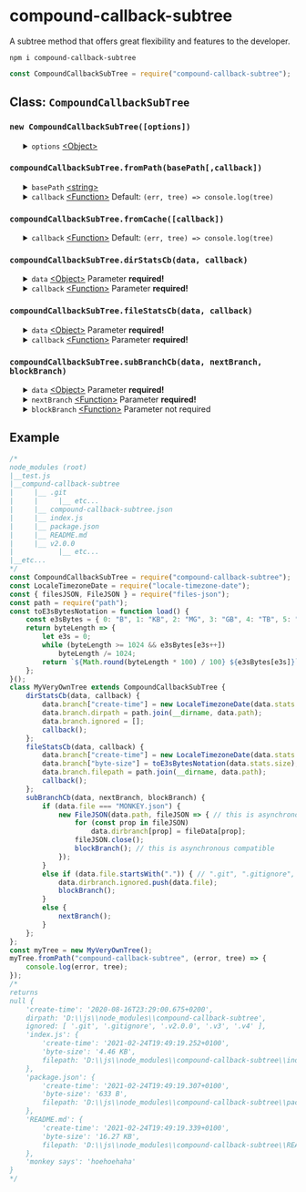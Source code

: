 # compound-callback-subtree
A subtree method that offers great flexibility and features to the developer.
<pre><code>npm i compound-callback-subtree</code></pre>

```javascript
const CompoundCallbackSubTree = require("compound-callback-subtree");
```
<h2>Class: <code>CompoundCallbackSubTree</code></h2>
<h3><code>new CompoundCallbackSubTree([options])</code></h3>
<ul>
	<details>
		<summary>
			<code>options</code> <a href="https://developer.mozilla.org/en-US/docs/Web/JavaScript/Reference/Global_Objects/Object">&lt;Object&gt;</a>
		</summary>
		<ul>
			<details>
				<summary>
					<code>dirStatsCb</code> <a href="https://developer.mozilla.org/en-US/docs/Web/JavaScript/Reference/Global_Objects/Function">&lt;Function&gt;</a> Default: <code>(data, callback) => callback()</code> Optional
				</summary>
				<ul>
					<details>
						<summary>
							<code>data</code> <a href="https://developer.mozilla.org/en-US/docs/Web/JavaScript/Reference/Global_Objects/Object">&lt;Object&gt;</a> Parameter <b>required!</b>
						</summary>
						<ul>
							<details>
								<summary>
									<code>path</code> <a href="https://developer.mozilla.org/en-US/docs/Web/JavaScript/Data_structures#String_type">&lt;string&gt;</a>
								</summary>
								The <code>path</code> property shows the <code>path</code> from the directory. Developer can choose to add the <code>path</code> in the directory's <code>branch</code> object.
							</details>
							<details>
								<summary>
									<code>stats</code> <a href="https://nodejs.org/dist/latest-v12.x/docs/api/fs.html#fs_class_fs_stats">&lt;fs.Stats&gt;</a>
								</summary>
								The <code>stats</code> property is an <a href="https://nodejs.org/dist/latest-v12.x/docs/api/fs.html#fs_class_fs_stats">&lt;fs.Stats&gt;</a> object and the developer can choose to add certain properties to the directory's <code>branch</code> object.
							</details>
							<details>
								<summary>
									<code>branch</code> <a href="https://developer.mozilla.org/en-US/docs/Web/JavaScript/Reference/Global_Objects/Object">&lt;Object&gt;</a>
								</summary>
								The <code>branch</code> is the object represente the directory which is added into the tree. Check out the the example below to see how the <code>branch</code> from the directory gets data added to it and see that the added data is applied in the returned <code>tree</code>.
							</details>
						</ul>
					</details>
					<details>
						<summary>
							<code>callback</code> <a href="https://developer.mozilla.org/en-US/docs/Web/JavaScript/Reference/Global_Objects/Function">&lt;Function&gt;</a></code> Parameter <b>required!</b>
						</summary>
						The <code>callback</code> is the feature that makes <code>fileStatsCb</code> asynchronous compatible. Invoking this <code>callback</code> is required.
					</details>
				</ul>
			</details>
			<details>
				<summary>
					<code>fileStatsCb</code> <a href="https://developer.mozilla.org/en-US/docs/Web/JavaScript/Reference/Global_Objects/Function">&lt;Function&gt;</a> Default: <code>(data, callback) => callback()</code> Optional
				</summary>
				<ul>
					<details>
						<summary>
							<code>data</code> <a href="https://developer.mozilla.org/en-US/docs/Web/JavaScript/Reference/Global_Objects/Object">&lt;Object&gt;</a> Parameter <b>required!</b>
						</summary>
						<ul>
							<details>
								<summary>
									<code>path</code> <a href="https://developer.mozilla.org/en-US/docs/Web/JavaScript/Data_structures#String_type">&lt;string&gt;</a>
								</summary>
								The <code>path</code> property shows the <code>path</code> from the file. Developer can choose to add the <code>path</code> in the file's <code>branch</code> object. The <code>path</code> from file could be usefull when allowing the front-end to fetch the file's content, by <code>path</code>, from the back-end.
							</details>
							<details>
								<summary>
									<code>stats</code> <a href="https://nodejs.org/dist/latest-v12.x/docs/api/fs.html#fs_class_fs_stats">&lt;fs.Stats&gt;</a>
								</summary>
								The <code>stats</code> property is an <a href="https://nodejs.org/dist/latest-v12.x/docs/api/fs.html#fs_class_fs_stats">&lt;fs.Stats&gt;</a> object and the developer can choose to add certain properties to the file's <code>branch</code> object.
							</details>
							<details>
								<summary>
									<code>branch</code> <a href="https://developer.mozilla.org/en-US/docs/Web/JavaScript/Reference/Global_Objects/Object">&lt;Object&gt;</a>
								</summary>
								The <code>branch</code> is the object represente the file which is added into the tree. Check out the the example below to see how the <code>branch</code> from the file gets data added to it and see that the added data is applied in the returned <code>tree</code>.
							</details>
						</ul>
					</details>
					<details>
						<summary>
							<code>callback</code> <a href="https://developer.mozilla.org/en-US/docs/Web/JavaScript/Reference/Global_Objects/Function">&lt;Function&gt;</a></code> Parameter <b>required!</b>
						</summary>
						The <code>callback</code> is the feature that makes <code>fileStatsCb</code> asynchronous compatible. Invoking this <code>callback</code> is required.
				</ul>
			</details>
			<details>
				<summary>
					<code>subBranchCb</code> <a href="https://developer.mozilla.org/en-US/docs/Web/JavaScript/Reference/Global_Objects/Function">&lt;Function&gt;</a> Default: <code>(data, nextBranch, blockBranch) => nextBranch()</code>
				</summary>
				<ul>
					<details>
						<summary>
							<code>data</code> <a href="https://developer.mozilla.org/en-US/docs/Web/JavaScript/Reference/Global_Objects/Object">&lt;Object&gt;</a> Parameter <b>required!</b>
						</summary>
						<ul>
							<details>
								<summary>
									<code>path</code> <a href="https://developer.mozilla.org/en-US/docs/Web/JavaScript/Data_structures#String_type">&lt;string&gt;</a>
								</summary>
								The <code>path</code> is created by passing over the directory's <code>path</code> and <code>file</code> through <a href="https://nodejs.org/dist/latest-v12.x/docs/api/path.html#path_path_join_paths">path.join()</a>. This method is compatible on Windos and Linux OS.
							</details>
							<details>
								<summary>
									<code>dirpath</code> <a href="https://developer.mozilla.org/en-US/docs/Web/JavaScript/Data_structures#String_type">&lt;string&gt;</a>
								</summary>
								The <code>path</code> from the directory's <code>branch</code> also at <code>data.dirbranch.path</code>.
							</details>
							<details>
								<summary>
									<code>file</code> <a href="https://developer.mozilla.org/en-US/docs/Web/JavaScript/Data_structures#String_type">&lt;string&gt;</a>
								</summary>
								The name (plus extension if not a directory) of the file that was found in the directory through the method <a href="https://nodejs.org/dist/latest-v12.x/docs/api/fs.html#fs_fs_readdir_path_options_callback">fs.readdir()</a>. This data can be usefull such as for blocking certain <code>file</code> names from being added to the <code>tree</code>.
							</details>
							<details>
								<summary>
									<code>dirbranch</code> <a href="https://developer.mozilla.org/en-US/docs/Web/JavaScript/Reference/Global_Objects/Object">&lt;Object&gt;</a>
								</summary>
								The <code>branch</code> from the directory in which the <code>file</code> has been found. Developer can choose to add additional information to the <code>dirbranch</code> such as pushing the <code>path</code> or <code>file</code> into a list of ignored files or such as to call another asynchronous readFile function at the <code>path</code>, block the branch with <code>blockBranch</code> <a href="https://developer.mozilla.org/en-US/docs/Web/JavaScript/Reference/Global_Objects/Function">&lt;Function&gt;</a> and add the content of the <code>file</code> in a particular property on the <code>dirbranch</code>. Check out the example below of how the content from a json-file is added to the <code>dirbranch</code>.
							</details>
						</ul>
					</details>
					<details>
						<summary>
							<code>nextBranch</code> <a href="https://developer.mozilla.org/en-US/docs/Web/JavaScript/Reference/Global_Objects/Function">&lt;Function&gt;</a></code> Parameter <b>required!</b>
						</summary>
						<ul>
							<details>
								<summary>
									<code>nextBranch</code> <a href="https://developer.mozilla.org/en-US/docs/Web/JavaScript/Reference/Global_Objects/Object">&lt;Object&gt;</a> | <a href="https://developer.mozilla.org/en-US/docs/Web/JavaScript/Data_structures#Undefined_type">&lt;undefined&gt;</a>
								</summary>
								If a <code>nextBranch</code> <a href="https://developer.mozilla.org/en-US/docs/Web/JavaScript/Reference/Global_Objects/Object">&lt;Object&gt;</a> is passed over as the parameter to the <code>nextBranch</code> <a href="https://developer.mozilla.org/en-US/docs/Web/JavaScript/Reference/Global_Objects/Function">&lt;Function&gt;</a></code> this object becomes the <code>branch</code> for that <code>file</code>. However, if <a href="https://developer.mozilla.org/en-US/docs/Web/JavaScript/Data_structures#Undefined_type">undefined</a> was passed over a fresh empty object literal becomes the <code>branch</code> for that <code>file</code>. Developer's can choose to pass over a self designed object with as the  parameter to the <code>nextBranch</code> <a href="https://developer.mozilla.org/en-US/docs/Web/JavaScript/Reference/Global_Objects/Function">&lt;Function&gt;</a>.
							</details>
						</ul>
						The <code>nextBranch</code> <a href="https://developer.mozilla.org/en-US/docs/Web/JavaScript/Reference/Global_Objects/Function">&lt;Function&gt;</a> is the feature that makes <code>subBranchCb</code> asynchronous compatible. Invoking either <code>nextBranch</code> <a href="https://developer.mozilla.org/en-US/docs/Web/JavaScript/Reference/Global_Objects/Function">&lt;Function&gt;</a> or <code>blockBranch</code> <a href="https://developer.mozilla.org/en-US/docs/Web/JavaScript/Reference/Global_Objects/Function">&lt;Function&gt;</a> is required. The <code>nextBranch</code> <a href="https://developer.mozilla.org/en-US/docs/Web/JavaScript/Reference/Global_Objects/Function">&lt;Function&gt;</a> activates the proceeding of another recursive sub-tree process for the found <code>file</code> and it's next step would be either <code>dirStatsCb</code> or <code>fileStatsCb</code>.
					</details>
					<details>
						<summary>
							<code>blockBranch</code> <a href="https://developer.mozilla.org/en-US/docs/Web/JavaScript/Reference/Global_Objects/Function">&lt;Function&gt;</a></code> Parameter not required
						</summary>
						The <code>blockBranch</code> <a href="https://developer.mozilla.org/en-US/docs/Web/JavaScript/Reference/Global_Objects/Function">&lt;Function&gt;</a> is the feature that makes <code>subBranchCb</code> asynchronous compatible. Invoking either <code>blockBranch</code> <a href="https://developer.mozilla.org/en-US/docs/Web/JavaScript/Reference/Global_Objects/Function">&lt;Function&gt;</a> or <code>nextBranch</code> <a href="https://developer.mozilla.org/en-US/docs/Web/JavaScript/Reference/Global_Objects/Function">&lt;Function&gt;</a> is required. The <code>blockBranch</code> <a href="https://developer.mozilla.org/en-US/docs/Web/JavaScript/Reference/Global_Objects/Function">&lt;Function&gt;</a> blocks the particular <code>file</code> from being added to the <code>branch</code>. Developer can invoke the <code>blockBranch</code> <a href="https://developer.mozilla.org/en-US/docs/Web/JavaScript/Reference/Global_Objects/Function">&lt;Function&gt;</a> to ignore certain <code>file</code> names.
					</details>
				</ul>
				After <code>dirStatsCb</code> has succeeded, under the hood <a href="https://nodejs.org/dist/latest-v12.x/docs/api/fs.html#fs_fs_readdir_path_options_callback">fs.readdir()</a> will be invoked to find all files contained within the directory and every file will be passed through <code>subBranchCb</code>.
			</details>
		</ul>
		A substance formed from two or more elements chemically united in fixed proportions.
	</details>
</ul>
<h3><code>compoundCallbackSubTree.fromPath(basePath[,callback])</code></h3>
<ul>
    <details>
		<summary>
			<code>basePath</code> <a href="https://developer.mozilla.org/en-US/docs/Web/JavaScript/Data_structures#String_type">&lt;string&gt;</a>
		</summary>
		The <code>basepath</code> option allows the developer to specify in which base directory a subtree must be generated from.
	</details>
	<details>
		<summary>
			<code>callback</code> <a href="https://developer.mozilla.org/en-US/docs/Web/JavaScript/Reference/Global_Objects/Function">&lt;Function&gt;</a> Default: <code>(err, tree) => console.log(tree)</code>
		</summary>
    	<ul>
			<details>
				<summary>
					<code>err</code> <a href="https://developer.mozilla.org/en-US/docs/Web/JavaScript/Data_structures#Null_type">&lt;Null&gt;</a> | <a href="https://developer.mozilla.org/en-US/docs/Web/JavaScript/Reference/Global_Objects/Error">&lt;Error&gt;</a>
				</summary>
				Is an error in case the methods <a href="https://nodejs.org/dist/latest-v12.x/docs/api/fs.html#fs_fs_stat_path_options_callback">fs.stats()</a> or <a href="https://nodejs.org/dist/latest-v12.x/docs/api/fs.html#fs_fs_readdir_path_options_callback">fs.readdir()</a> had failed.
			</details>
			<details>
				<summary>
					<code>tree</code> <a href="https://developer.mozilla.org/en-US/docs/Web/JavaScript/Reference/Global_Objects/Object">&lt;Object&gt;</a>
				</summary>
				Check out the the example below to see a tree.
			</details>
    	</ul>
	</details>
</ul>
<h3><code>compoundCallbackSubTree.fromCache([callback])</code></h3>
<ul>
	<details>
		<summary>
			<code>callback</code> <a href="https://developer.mozilla.org/en-US/docs/Web/JavaScript/Reference/Global_Objects/Function">&lt;Function&gt;</a> Default: <code>(err, tree) => console.log(tree)</code>
		</summary>
    	<ul>
			<details>
				<summary>
					<code>err</code> <a href="https://developer.mozilla.org/en-US/docs/Web/JavaScript/Data_structures#Null_type">&lt;Null&gt;</a> | <a href="https://developer.mozilla.org/en-US/docs/Web/JavaScript/Reference/Global_Objects/Error">&lt;Error&gt;</a>
				</summary>
				Is an error in case no tree is in the cache.
			</details>
			<details>
				<summary>
					<code>tree</code> <a href="https://developer.mozilla.org/en-US/docs/Web/JavaScript/Reference/Global_Objects/Object">&lt;Object&gt;</a>
				</summary>
				Check out the the example below to see a tree.
			</details>
    	</ul>
	</details>
</ul>
<h3><code>compoundCallbackSubTree.dirStatsCb(data, callback)</code></h3>
<ul>
	<details>
		<summary>
			<code>data</code> <a href="https://developer.mozilla.org/en-US/docs/Web/JavaScript/Reference/Global_Objects/Object">&lt;Object&gt;</a> Parameter <b>required!</b>
		</summary>
		<ul>
			<details>
				<summary>
					<code>path</code> <a href="https://developer.mozilla.org/en-US/docs/Web/JavaScript/Data_structures#String_type">&lt;string&gt;</a>
				</summary>
				The <code>path</code> property shows the <code>path</code> from the directory. Developer can choose to add the <code>path</code> in the directory's <code>branch</code> object.
			</details>
			<details>
				<summary>
					<code>stats</code> <a href="https://nodejs.org/dist/latest-v12.x/docs/api/fs.html#fs_class_fs_stats">&lt;fs.Stats&gt;</a>
				</summary>
				The <code>stats</code> property is an <a href="https://nodejs.org/dist/latest-v12.x/docs/api/fs.html#fs_class_fs_stats">&lt;fs.Stats&gt;</a> object and the developer can choose to add certain properties to the directory's <code>branch</code> object.
			</details>
			<details>
				<summary>
					<code>branch</code> <a href="https://developer.mozilla.org/en-US/docs/Web/JavaScript/Reference/Global_Objects/Object">&lt;Object&gt;</a>
				</summary>
				The <code>branch</code> is the object represente the directory which is added into the tree. Check out the the example below to see how the <code>branch</code> from the directory gets data added to it and see that the added data is applied in the returned <code>tree</code>.
			</details>
		</ul>
	</details>
	<details>
		<summary>
			<code>callback</code> <a href="https://developer.mozilla.org/en-US/docs/Web/JavaScript/Reference/Global_Objects/Function">&lt;Function&gt;</a> Parameter <b>required!</b>
		</summary>
		The <code>callback</code> is the feature that makes <code>dirStatsCb</code> asynchronous compatible. Invoking this <code>callback</code> is required.
	</details>
</ul>
<h3><code>compoundCallbackSubTree.fileStatsCb(data, callback)</code></h3>
<ul>
	<details>
		<summary>
			<code>data</code> <a href="https://developer.mozilla.org/en-US/docs/Web/JavaScript/Reference/Global_Objects/Object">&lt;Object&gt;</a> Parameter <b>required!</b>
		</summary>
		<ul>
			<details>
				<summary>
					<code>path</code> <a href="https://developer.mozilla.org/en-US/docs/Web/JavaScript/Data_structures#String_type">&lt;string&gt;</a>
				</summary>
				The <code>path</code> property shows the <code>path</code> from the file. Developer can choose to add the <code>path</code> in the file's <code>branch</code> object. The <code>path</code> from file could be usefull when allowing the front-end to fetch the file's content, by <code>path</code>, from the back-end.
			</details>
			<details>
				<summary>
					<code>stats</code> <a href="https://nodejs.org/dist/latest-v12.x/docs/api/fs.html#fs_class_fs_stats">&lt;fs.Stats&gt;</a>
				</summary>
				The <code>stats</code> property is an <a href="https://nodejs.org/dist/latest-v12.x/docs/api/fs.html#fs_class_fs_stats">&lt;fs.Stats&gt;</a> object and the developer can choose to add certain properties to the file's <code>branch</code> object.
			</details>
			<details>
				<summary>
					<code>branch</code> <a href="https://developer.mozilla.org/en-US/docs/Web/JavaScript/Reference/Global_Objects/Object">&lt;Object&gt;</a>
				</summary>
				The <code>branch</code> is the object represente the directory which is added into the tree. Check out the the example below to see how the <code>branch</code> from the directory gets data added to it and see that the added data is applied in the returned <code>tree</code>.
			</details>
		</ul>
	</details>
	<details>
		<summary>
			<code>callback</code> <a href="https://developer.mozilla.org/en-US/docs/Web/JavaScript/Reference/Global_Objects/Function">&lt;Function&gt;</a> Parameter <b>required!</b>
		</summary>
		The <code>callback</code> is the feature that makes <code>dirStatsCb</code> asynchronous compatible. Invoking this <code>callback</code> is required.
	</details>
</ul>
<h3><code>compoundCallbackSubTree.subBranchCb(data, nextBranch, blockBranch)</code></h3>
<ul>
	<details>
		<summary>
			<code>data</code> <a href="https://developer.mozilla.org/en-US/docs/Web/JavaScript/Reference/Global_Objects/Object">&lt;Object&gt;</a> Parameter <b>required!</b>
		</summary>
		<ul>
			<details>
				<summary>
					<code>path</code> <a href="https://developer.mozilla.org/en-US/docs/Web/JavaScript/Data_structures#String_type">&lt;string&gt;</a>
				</summary>
				The <code>path</code> is created by passing over the directory's <code>path</code> and <code>file</code> through <a href="https://nodejs.org/dist/latest-v12.x/docs/api/path.html#path_path_join_paths">path.join()</a>. This method is compatible on Windos and Linux OS.
			</details>
			<details>
				<summary>
					<code>dirpath</code> <a href="https://developer.mozilla.org/en-US/docs/Web/JavaScript/Data_structures#String_type">&lt;string&gt;</a>
				</summary>
				The <code>path</code> from the directory's <code>branch</code> also at <code>data.dirbranch.path</code>.
			</details>
			<details>
				<summary>
					<code>file</code> <a href="https://developer.mozilla.org/en-US/docs/Web/JavaScript/Data_structures#String_type">&lt;string&gt;</a>
				</summary>
				The name (plus extension if not a directory) of the <code>file</code> that was found in the directory through the method <a href="https://nodejs.org/dist/latest-v12.x/docs/api/fs.html#fs_fs_readdir_path_options_callback">fs.readdir()</a>. This data can be usefull such as for blocking certain <code>file</code> names from being added to the <code>tree</code>.
			</details>
			<details>
				<summary>
					<code>dirbranch</code> <a href="https://developer.mozilla.org/en-US/docs/Web/JavaScript/Reference/Global_Objects/Object">&lt;Object&gt;</a>
				</summary>
				The <code>branch</code> from the directory in which the <code>file</code> has been found. Developer can choose to add additional information to the <code>dirbranch</code> such as pushing the <code>path</code> or <code>file</code> into a list of ignored files or such as to call another asynchronous readFile function at the <code>path</code>, block the branch with <code>blockBranch</code> <a href="https://developer.mozilla.org/en-US/docs/Web/JavaScript/Reference/Global_Objects/Function">&lt;Function&gt;</a> and add the content of the <code>file</code> in a particular property on the <code>dirbranch</code>. Check out the example below of how the content from a json-file is added to the <code>dirbranch</code>.
			</details>
		</ul>
	</details>
	<details>
		<summary>
			<code>nextBranch</code> <a href="https://developer.mozilla.org/en-US/docs/Web/JavaScript/Reference/Global_Objects/Function">&lt;Function&gt;</a></code> Parameter <b>required!</b>
		</summary>
		<ul>
			<details>
				<summary>
					<code>nextBranch</code> <a href="https://developer.mozilla.org/en-US/docs/Web/JavaScript/Reference/Global_Objects/Object">&lt;Object&gt;</a> | <a href="https://developer.mozilla.org/en-US/docs/Web/JavaScript/Data_structures#Undefined_type">&lt;undefined&gt;</a>
				</summary>
				If a <code>nextBranch</code> <a href="https://developer.mozilla.org/en-US/docs/Web/JavaScript/Reference/Global_Objects/Object">&lt;Object&gt;</a> is passed over as the parameter to the <code>nextBranch</code> <a href="https://developer.mozilla.org/en-US/docs/Web/JavaScript/Reference/Global_Objects/Function">&lt;Function&gt;</a></code> this object becomes the <code>branch</code> for that <code>file</code>. However, if <a href="https://developer.mozilla.org/en-US/docs/Web/JavaScript/Data_structures#Undefined_type">undefined</a> was passed over a fresh empty object literal becomes the <code>branch</code> for that <code>file</code>. Developer's can choose to pass over a self designed object with as the  parameter to the <code>nextBranch</code> <a href="https://developer.mozilla.org/en-US/docs/Web/JavaScript/Reference/Global_Objects/Function">&lt;Function&gt;</a>.
			</details>
		</ul>
		The <code>nextBranch</code> <a href="https://developer.mozilla.org/en-US/docs/Web/JavaScript/Reference/Global_Objects/Function">&lt;Function&gt;</a> is the feature that makes <code>subBranchCb</code> asynchronous compatible. Invoking either <code>nextBranch</code> <a href="https://developer.mozilla.org/en-US/docs/Web/JavaScript/Reference/Global_Objects/Function">&lt;Function&gt;</a> or <code>blockBranch</code> <a href="https://developer.mozilla.org/en-US/docs/Web/JavaScript/Reference/Global_Objects/Function">&lt;Function&gt;</a> is required. The <code>nextBranch</code> <a href="https://developer.mozilla.org/en-US/docs/Web/JavaScript/Reference/Global_Objects/Function">&lt;Function&gt;</a> activates the proceeding of another recursive sub-tree process for the found <code>file</code> and it's next step would be either <code>dirStatsCb</code> or <code>fileStatsCb</code>.
	</details>
	<details>
		<summary>
			<code>blockBranch</code> <a href="https://developer.mozilla.org/en-US/docs/Web/JavaScript/Reference/Global_Objects/Function">&lt;Function&gt;</a></code> Parameter not required
		</summary>
		The <code>blockBranch</code> <a href="https://developer.mozilla.org/en-US/docs/Web/JavaScript/Reference/Global_Objects/Function">&lt;Function&gt;</a> is the feature that makes <code>subBranchCb</code> asynchronous compatible. Invoking either <code>blockBranch</code> <a href="https://developer.mozilla.org/en-US/docs/Web/JavaScript/Reference/Global_Objects/Function">&lt;Function&gt;</a> or <code>nextBranch</code> <a href="https://developer.mozilla.org/en-US/docs/Web/JavaScript/Reference/Global_Objects/Function">&lt;Function&gt;</a> is required. The <code>blockBranch</code> <a href="https://developer.mozilla.org/en-US/docs/Web/JavaScript/Reference/Global_Objects/Function">&lt;Function&gt;</a> blocks the particular <code>file</code> from being added to the <code>branch</code>. Developer can invoke the <code>blockBranch</code> <a href="https://developer.mozilla.org/en-US/docs/Web/JavaScript/Reference/Global_Objects/Function">&lt;Function&gt;</a> to ignore certain <code>file</code> names.
	</details>
</ul>
<h2>Example</h2>

```javascript
/*
node_modules (root)
|__test.js
|__compund-callback-subtree
|     |__ .git
|     |     |__ etc... 
|     |__ compound-callback-subtree.json
|     |__ index.js
|     |__ package.json
|     |__ README.md
|     |__ v2.0.0
|           |__ etc... 
|__etc...
*/
const CompoundCallbackSubTree = require("compound-callback-subtree");
const LocaleTimezoneDate = require("locale-timezone-date");
const { filesJSON, FileJSON } = require("files-json");
const path = require("path");
const toE3sBytesNotation = function load() {
	const e3sBytes = { 0: "B", 1: "KB", 2: "MG", 3: "GB", 4: "TB", 5: "PB" };
	return byteLength => {
		let e3s = 0;
		while (byteLength >= 1024 && e3sBytes[e3s++])
			byteLength /= 1024;
		return `${Math.round(byteLength * 100) / 100} ${e3sBytes[e3s]}`;
	};
}();
class MyVeryOwnTree extends CompoundCallbackSubTree {
	dirStatsCb(data, callback) {
		data.branch["create-time"] = new LocaleTimezoneDate(data.stats.birthtimeMs).toLocaleISOString();
		data.branch.dirpath = path.join(__dirname, data.path);
		data.branch.ignored = [];
		callback();
	};
	fileStatsCb(data, callback) {
		data.branch["create-time"] = new LocaleTimezoneDate(data.stats.birthtimeMs).toLocaleISOString();
		data.branch["byte-size"] = toE3sBytesNotation(data.stats.size);
		data.branch.filepath = path.join(__dirname, data.path);
		callback();
	};
	subBranchCb(data, nextBranch, blockBranch) {
		if (data.file === "MONKEY.json") {
			new FileJSON(data.path, fileJSON => { // this is asynchronous
				for (const prop in fileJSON)
					data.dirbranch[prop] = fileData[prop];
				fileJSON.close();
				blockBranch(); // this is asynchronous compatible
			});
		}
		else if (data.file.startsWith(".")) { // ".git", ".gitignore", ".v2.0.0", etc.
			data.dirbranch.ignored.push(data.file);
			blockBranch();
		}
		else {
			nextBranch();
		}
	};
};
const myTree = new MyVeryOwnTree();
myTree.fromPath("compound-callback-subtree", (error, tree) => {
	console.log(error, tree);
});
/*
returns
null {
	'create-time': '2020-08-16T23:29:00.675+0200',
	dirpath: 'D:\\js\\node_modules\\compound-callback-subtree',
	ignored: [ '.git', '.gitignore', '.v2.0.0', '.v3', '.v4' ],
	'index.js': {
		'create-time': '2021-02-24T19:49:19.252+0100',
		'byte-size': '4.46 KB',
		filepath: 'D:\\js\\node_modules\\compound-callback-subtree\\index.js'
	},
	'package.json': {
		'create-time': '2021-02-24T19:49:19.307+0100',
		'byte-size': '633 B',
		filepath: 'D:\\js\\node_modules\\compound-callback-subtree\\package.json'
	},
	'README.md': {
		'create-time': '2021-02-24T19:49:19.339+0100',
		'byte-size': '16.27 KB',
		filepath: 'D:\\js\\node_modules\\compound-callback-subtree\\README.md'
	},
	'monkey says': 'hoehoehaha'
}
*/
```